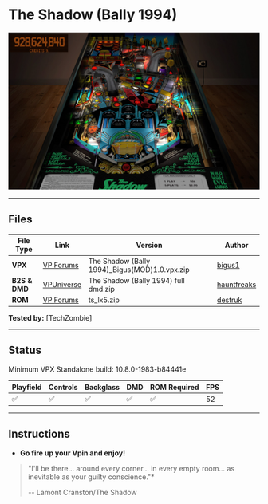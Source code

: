 # The Shadow (Bally 1994)

![Table Preview](../../images/vpx-theshadow-table.jpg)

---

## Files
| File Type | Link | Version | Author |  
|-----------|--------|----------|--------------|
| **VPX**  | [ VP Forums](https://www.vpforums.org/index.php?app=downloads&showfile=17050) | The Shadow (Bally 1994)_Bigus(MOD)1.0.vpx.zip | [bigus1](https://www.vpforums.org/index.php?showuser=107629) |
| **B2S & DMD** | [VPUniverse](https://vpuniverse.com/files/file/12214-the-shadow-bally-1994-b2s-with-full-dmd/) | The Shadow (Bally 1994) full dmd.zip | [hauntfreaks](https://vpuniverse.com/profile/5216-hauntfreaks/) |
| **ROM** | [VP Forums](https://www.vpforums.org/index.php?app=downloads&showfile=212) | ts_lx5.zip | [destruk](https://www.vpforums.org/index.php?showuser=5) |

**Tested by:** [TechZombie]

---


## Status 

Minimum VPX Standalone build: 10.8.0-1983-b84441e

| Playfield | Controls | Backglass | DMD | ROM Required | FPS | 
|-----------|----------|-----------|-----|--------------|-----|
| :white_check_mark: | :white_check_mark: | :white_check_mark: | :white_check_mark: | :white_check_mark: | 52 |

---

## Instructions

- **Go fire up your Vpin and enjoy!**
> "I'll be there... around every corner... in every empty room... as inevitable as your guilty conscience."*
> 
>  -- Lamont Cranston/The Shadow
